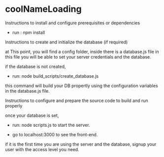 # coolNameLoading

Instructions to install and configure prerequisites or dependencies

* run : npm install

Instructions to create and initialize the database (if required)

at This point, you will find a config folder, inside there is a database.js file in this file you will be able to set your server credentials and the database.

if the database is not created, 

* run: node build_scripts/create_database.js

this command will build your DB propertly using the configuration variables in the database.js file.

Instructions to configure and prepare the source code to build and run properly

once your database is set, 

* run: node scripts.js to start the server.

* go to localhost:3000 to see the front-end.

if it is the first time you are using the server and the database, signup your user with the access level you need.
